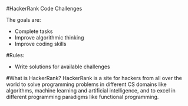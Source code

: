 #HackerRank Code Challenges

The goals are:
* Complete tasks
* Improve algorithmic thinking
* Improve coding skills

#Rules:
* Write solutions for available challenges

#What is HackerRank?
HackerRank is a site for hackers from all over the world to solve programming problems in different CS domains like algorithms, machine learning and artificial intelligence, and to excel in different programming paradigms like functional programming.